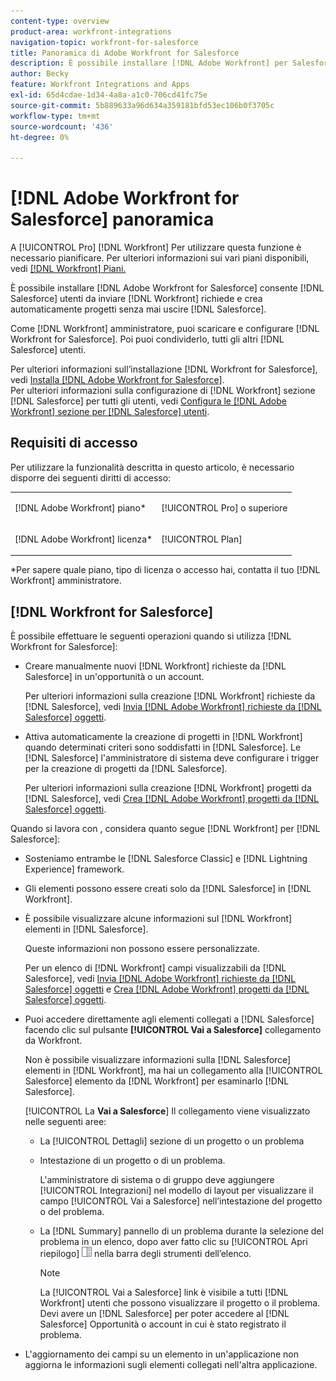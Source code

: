 ```yaml
---
content-type: overview
product-area: workfront-integrations
navigation-topic: workfront-for-salesforce
title: Panoramica di Adobe Workfront for Salesforce
description: È possibile installare [!DNL Adobe Workfront] per Salesforce per consentire agli utenti Salesforce di inviare [!DNL Workfront] richiede e crea automaticamente progetti senza mai lasciare Salesforce.
author: Becky
feature: Workfront Integrations and Apps
exl-id: 65d4cdae-1d34-4a8a-a1c0-706cd41fc75e
source-git-commit: 5b889633a96d634a359181bfd53ec106b0f3705c
workflow-type: tm+mt
source-wordcount: '436'
ht-degree: 0%

---
```


# [!DNL Adobe Workfront for Salesforce] panoramica

A [!UICONTROL Pro] [!DNL Workfront] Per utilizzare questa funzione è necessario pianificare. Per ulteriori informazioni sui vari piani disponibili, vedi [[!DNL Workfront] Piani.](https://www.workfront.com/plans)

È possibile installare [!DNL Adobe Workfront for Salesforce] consente [!DNL Salesforce] utenti da inviare [!DNL Workfront] richiede e crea automaticamente progetti senza mai uscire [!DNL Salesforce].

Come [!DNL Workfront] amministratore, puoi scaricare e configurare [!DNL Workfront for Salesforce]. Poi puoi condividerlo, tutti gli altri [!DNL Salesforce] utenti.

Per ulteriori informazioni sull’installazione [!DNL Workfront for Salesforce], vedi [Installa [!DNL Adobe Workfront for Salesforce]](../../workfront-integrations-and-apps/using-workfront-with-salesforce/install-workfront-for-salesforce.md).\
Per ulteriori informazioni sulla configurazione di [!DNL Workfront] sezione [!DNL Salesforce] per tutti gli utenti, vedi [Configura le [!DNL Adobe Workfront] sezione per [!DNL Salesforce] utenti](../../workfront-integrations-and-apps/using-workfront-with-salesforce/configure-wf-section-for-salesforce-users.md).

## Requisiti di accesso

Per utilizzare la funzionalità descritta in questo articolo, è necessario disporre dei seguenti diritti di accesso:

<table style="table-layout:auto"> 
 <col> 
 <col> 
 <tbody> 
  <tr> 
   <td role="rowheader">[!DNL Adobe Workfront] piano*</td> 
   <td> <p>[!UICONTROL Pro] o superiore</p> </td> 
  </tr> 
  <tr> 
   <td role="rowheader">[!DNL Adobe Workfront] licenza*</td> 
   <td> <p>[!UICONTROL Plan]</p> </td> 
  </tr> 
 </tbody> 
</table>

&#42;Per sapere quale piano, tipo di licenza o accesso hai, contatta il tuo [!DNL Workfront] amministratore.

## [!DNL Workfront for Salesforce]

È possibile effettuare le seguenti operazioni quando si utilizza [!DNL Workfront for Salesforce]:

* Creare manualmente nuovi [!DNL Workfront] richieste da [!DNL Salesforce] in un&#39;opportunità o un account.

   Per ulteriori informazioni sulla creazione [!DNL Workfront] richieste da [!DNL Salesforce], vedi [Invia [!DNL Adobe Workfront] richieste da [!DNL Salesforce] oggetti](../../workfront-integrations-and-apps/using-workfront-with-salesforce/submit-workfront-requests-from-salesforce-objects.md).

* Attiva automaticamente la creazione di progetti in [!DNL Workfront] quando determinati criteri sono soddisfatti in [!DNL Salesforce]. Le [!DNL Salesforce] l&#39;amministratore di sistema deve configurare i trigger per la creazione di progetti da [!DNL Salesforce].

   Per ulteriori informazioni sulla creazione [!DNL Workfront] progetti da [!DNL Salesforce], vedi [Crea [!DNL Adobe Workfront] progetti da [!DNL Salesforce] oggetti](../../workfront-integrations-and-apps/using-workfront-with-salesforce/create-wf-projects-from-salesforce-objects.md).

Quando si lavora con , considera quanto segue [!DNL Workfront] per [!DNL Salesforce]:

* Sosteniamo entrambe le [!DNL Salesforce Classic] e [!DNL Lightning Experience] framework.
* Gli elementi possono essere creati solo da [!DNL Salesforce] in [!DNL Workfront].
* È possibile visualizzare alcune informazioni sul [!DNL Workfront] elementi in [!DNL Salesforce].

   Queste informazioni non possono essere personalizzate.

   Per un elenco di [!DNL Workfront] campi visualizzabili da [!DNL Salesforce], vedi  [Invia [!DNL Adobe Workfront] richieste da [!DNL Salesforce] oggetti](../../workfront-integrations-and-apps/using-workfront-with-salesforce/submit-workfront-requests-from-salesforce-objects.md)  e [Crea [!DNL Adobe Workfront] progetti da [!DNL Salesforce] oggetti](../../workfront-integrations-and-apps/using-workfront-with-salesforce/create-wf-projects-from-salesforce-objects.md).

* Puoi accedere direttamente agli elementi collegati a [!DNL Salesforce] facendo clic sul pulsante **[!UICONTROL Vai a Salesforce]** collegamento da Workfront.

   Non è possibile visualizzare informazioni sulla [!DNL Salesforce] elementi in [!DNL Workfront], ma hai un collegamento alla [!UICONTROL Salesforce] elemento da [!DNL Workfront] per esaminarlo [!DNL Salesforce].

   [!UICONTROL La **Vai a Salesforce**] Il collegamento viene visualizzato nelle seguenti aree:

   * La [!UICONTROL Dettagli] sezione di un progetto o un problema
   * Intestazione di un progetto o di un problema.

      L&#39;amministratore di sistema o di gruppo deve aggiungere [!UICONTROL Integrazioni] nel modello di layout per visualizzare il campo [!UICONTROL Vai a Salesforce] nell’intestazione del progetto o del problema.
   * La [!DNL Summary] pannello di un problema durante la selezione del problema in un elenco, dopo aver fatto clic su [!UICONTROL Apri riepilogo] ![](assets/summary-panel-icon.png) nella barra degli strumenti dell’elenco.

      >[!NOTE]
      >
      >La [!UICONTROL Vai a Salesforce] link è visibile a tutti [!DNL Workfront] utenti che possono visualizzare il progetto o il problema. Devi avere un [!DNL Salesforce] per poter accedere al [!DNL Salesforce] Opportunità o account in cui è stato registrato il problema.

* L&#39;aggiornamento dei campi su un elemento in un&#39;applicazione non aggiorna le informazioni sugli elementi collegati nell&#39;altra applicazione.
